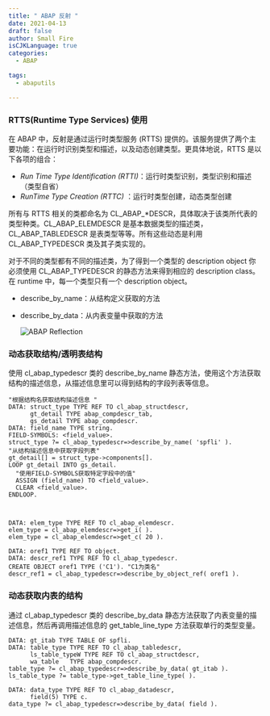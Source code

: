 ```yaml
---
title: " ABAP 反射 "
date: 2021-04-13
draft: false
author: Small Fire
isCJKLanguage: true
categories: 
  - ABAP

tags: 
  - abaputils

---
```


### RTTS(Runtime Type Services) 使用

在 ABAP 中，反射是通过运行时类型服务 (RTTS) 提供的。该服务提供了两个主要功能：在运行时识别类型和描述，以及动态创建类型。更具体地说，RTTS 是以下各项的组合：

- *Run Time Type Identification (RTTI)*：运行时类型识别，类型识别和描述（类型自省）
- *RunTime Type Creation (RTTC)* ：运行时类型创建，动态类型创建

所有与 RTTS 相关的类都命名为 CL_ABAP_*DESCR，具体取决于该类所代表的类型种类。CL_ABAP_ELEMDESCR 是基本数据类型的描述类，CL_ABAP_TABLEDESCR 是表类型等等。所有这些动态是利用 CL_ABAP_TYPEDESCR 类及其子类实现的。

对于不同的类型都有不同的描述类，为了得到一个类型的 description object 你必须使用 CL_ABAP_TYPEDESCR 的静态方法来得到相应的 description class。在 runtime 中，每一个类型只有一个 description object。

- describe_by_name：从结构定义获取的方法

- describe_by_data：从内表变量中获取的方法

  ![ABAP Reflection](/images/ABAP/ABAP_Reflection.png)

### 动态获取结构/透明表结构

使用 cl_abap_typedescr 类的 describe_by_name 静态方法，使用这个方法获取结构的描述信息，从描述信息里可以得到结构的字段列表等信息。

```ABAP
"根据结构名获取结构描述信息 "
DATA: struct_type TYPE REF TO cl_abap_structdescr,
      gt_detail TYPE abap_compdescr_tab,
      gs_detail TYPE abap_compdescr.
DATA: field_name TYPE string.
FIELD-SYMBOLS: <field_value>.
struct_type ?= cl_abap_typedescr=>describe_by_name( 'spfli' ).
"从结构描述信息中获取字段列表"
gt_detail[] = struct_type->components[].
LOOP gt_detail INTO gs_detail.
  "使用FIELD-SYMBOLS获取特定字段中的值"  
  ASSIGN (field_name) TO <field_value>.  
  CLEAR <field_value>.
ENDLOOP.



DATA: elem_type TYPE REF TO cl_abap_elemdescr.
elem_type = cl_abap_elemdescr=>get_i( ).
elem_type = cl_abap_elemdescr=>get_c( 20 ).

DATA: oref1 TYPE REF TO object.
DATA: descr_ref1 TYPE REF TO cl_abap_typedescr.
CREATE OBJECT oref1 TYPE ('C1'). "C1为类名"
descr_ref1 = cl_abap_typedescr=>describe_by_object_ref( oref1 ).
```

### 动态获取内表的结构

通过 cl_abap_typedescr 类的 describe_by_data 静态方法获取了内表变量的描述信息，然后再调用描述信息的 get_table_line_type 方法获取单行的类型变量。

```ABAP
DATA: gt_itab TYPE TABLE OF spfli.  
DATA: table_type TYPE REF TO cl_abap_tabledescr,  
      ls_table_typeW TYPE REF TO cl_abap_structdescr,  
      wa_table   TYPE abap_compdescr.  
table_type ?= cl_abap_typedescr=>describe_by_data( gt_itab ).  
ls_table_type ?= table_type->get_table_line_type( ).  
```



```ABAP
DATA: data_type TYPE REF TO cl_abap_datadescr,
      field(5) TYPE c.
data_type ?= cl_abap_typedescr=>describe_by_data( field ).
```

